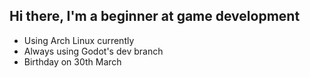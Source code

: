 ## Hi there, I'm a beginner at game development
- Using Arch Linux currently
- Always using Godot's dev branch
- Birthday on 30th March
